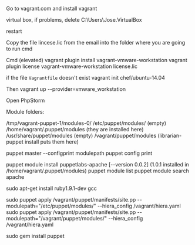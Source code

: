 Go to vagrant.com and install vagrant

virtual box, if problems, delete C:\Users\Jose\.VirtualBox

restart

Copy the file lincese.lic from the email into the folder where you are going to run cmd

Cmd (elevated)
	vagrant plugin install vagrant-vmware-workstation
	vagrant plugin license vagrant-vmware-workstation license.lic

if the file `Vagrantfile` doesn't exist
	vagrant init chef/ubuntu-14.04

Then
	vagrant up --provider=vmware_workstation
	
Open PhpStorm

Module folders:

/tmp/vagrant-puppet-1/modules-0/
/etc/puppet/modules/ (empty)
/home/vagrant/.puppet/modules (they are installed here)
/usr/share/puppet/modules (empty)
/vagrant/puppet/modules  (librarian-puppet install puts them here)

puppet master --configprint modulepath
puppet config print

puppet module install puppetlabs-apache [--version 0.0.2] (1.0.1 installed in /home/vagrant/.puppet/modules)
puppet module list
puppet module search apache

sudo apt-get install ruby1.9.1-dev gcc

sudo puppet apply /vagrant/puppet/manifests/site.pp --modulepath="/etc/puppet/modules/" --hiera_config /vagrant/hiera.yaml
sudo puppet apply /vagrant/puppet/manifests/site.pp --modulepath="/vagrant/puppet/modules/" --hiera_config /vagrant/hiera.yaml


sudo gem install puppet
